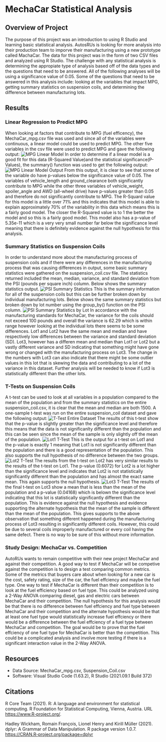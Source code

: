 # MechaCar Statistical Analysis

## Overview of Project

The purpose of this project was an introduction to using R Studio and learning basic statistical analysis. AutosRUs is looking for more analysis into their production team to imporve their manufacturing using a new prototype called MachaCar. The data for this project was in the form of two CSV files and analyzed using R Studio. The challenge with any statistical analysis is determining the appropiate type of analysis based off of the data types and the questions that need to be answered. All of the following analyses will be using a significance value of 0.05. Some of the questions that need to be answered in this analysis include: looking at the variables that impact MPG, getting summary statistics on suspension coils, and determining the difference between manufacturing lots.

## Results

### Linear Regression to Predict MPG

When looking at factors that contribute to MPG (fuel efficency), the MechaCar_mpg.csv file was used and since all of the variables were continuous, a linear model could be used to predict MPG. The other five variables in the csv file were used to predict MPG and gave the following output:
![MPG Linear Model](/Users/leahikenberry/DU_DATA_Analytics/MechaCar_Statistical_Analysis/Resources/MPG_Linear_Model.png)
In order to determine if a linear model is a good fit for this data (R-Squared Value)and the statistical significance(P-Values), the summary() function was used to get the following output:
![MPG Linear Model Output](/Users/leahikenberry/DU_DATA_Analytics/MechaCar_Statistical_Analysis/Resources/MPG_LM_Output.png)
From this output, it is clear to see that some of the variable do have p-values below the significance value of 0.05. The variables of vehicle_length and ground_clearance both significantly contribute to MPG while the other three variables of vehicle_weight, spoiler_angle and AWD (all-wheel drive) have p-values greater than 0.05 and therefore do not significantly contribute to MPG. The R-Squard value for this model is a little over 71% and this indicates that this model is able to explain approximately 70% of the variability in this data which means this is a fairly good model. The closer the R-Squared value is to 1 the better the model and so this is a fairly good model. This model also has a p-value of 5.35e-11 which is a very very small number far below the significance level meaning that there is definitely evidence against the null hypothesis for this analysis.

### Summary Statistics on Suspension Coils

In order to understand more about the manufacturing process of suspension coils and if there were any differences in the manufacturing process that was causing differences in output, some basic summary statistics were gathered on the suspension_coil.csv file. The statistics returned included the mean, median, variance, and standard deviation from the PSI (pounds per square inch) column. Below shows the summary statistics output.
![PSI Summary Statistics](/Users/leahikenberry/Desktop/DU_DATA_Analytics/MechaCar_Statistical_Analysis/Resources/PSI_Summary.png)
This is the summary information for all of the suspension coils but this can be further broken down by individual manufacturing lots. Below shows the same summary statistics but broken down by lot number using the group_by() function on the PSI column.
![PSI Summary Statistics by Lot](/Users/leahikenberry/Desktop/DU_DATA_Analytics/MechaCar_Statistical_Analysis/Resources/Lot_Summary.png)
In accordance with the manufacturing standards for MechaCar, the variance for the coils should not exceed 100 pounds and overall the variance is 62.29 which is within range however looking at the individual lots there seems to be some differences. Lot1 and Lot2 have the same mean and median and have respectively low differences between the variance and standard deviation (SD). Lot3, however has a differen mean and median than Lot1 or Lot2 but a vastly different variance and SD indicating that something might have gone wrong or changed with the manufacturing process on Lot3. The change in the numbers with Lot3 can also indicate that there might be some outlier values in this lot that is skewing the data and contributing to a lot of the variance in this dataset. Further analysis will be needed to know if Lot3 is statistically different than the other lots.

### T-Tests on Suspension Coils

A t-test can be used to look at all variables in a population compared to the mean of the population and from the summary statistics on the entire suspension_coil.csv, it is clear that the mean and median are both 1500. A one-sample t-test was run on the entire suspension_coil dataset and gave the following output:
![T-Test Entire Dataset](/Users/leahikenberry/Desktop/DU_DATA_Analytics/MechaCar_Statistical_Analysis/Resources/Coil_DF.t.test.png)
The results of this t-test show that the p-value is slightly greater than the significance level and therefore this means that the data is not significanlty different than the population and this can be seen since the mean of the sample is only slightly off the mean of the population.
![Lot1 T-Test](/Users/leahikenberry/Desktop/DU_DATA_Analytics/MechaCar_Statistical_Analysis/Resources/Lot1_t.test.png)
This is the output for a t-test on Lot1 and the p-value is exactly 1 meaning that Lot1 is not significantly different than the population and there is a good representation of the population. This also supports the null hypothesis of no difference between the two groups.
![Lot2 T-Test](/Users/leahikenberry/Desktop/DU_DATA_Analytics/MechaCar_Statistical_Analysis/Resources/Lot2_t.test.png)
The results from the t-test on Lot2 has very similar results to the results of the t-test on Lot1. The p-value (0.6072) for Lot2 is a lot higher than the significance level and indicates that Lot2 is not statistically significantly different than the population and has almost the exact same mean. This again supports the null hypothesis.
![Lot3 T-Test](/Users/leahikenberry/Desktop/DU_DATA_Analytics/MechaCar_Statistical_Analysis/Resources/Lot3_t.test.png)
The results of the final t-test on Lot3 show a mean that is less than the mean of the population and a p-value (0.04168) which is belown the significance level indicating that this lot is statistically significantly different than the population. This is evidence against the null hypothesis and evidence supporting the alternate hypothesis that the mean of the sample is different than the mean of the population. This gives supports to the above observation that something different happened during the manufacturing process of Lot3 resulting in significantly different coils. However, this could be due to several coils improperly manufactured or every coil having the same defect. There is no way to be sure of this without more information.

### Study Design: MechaCar vs. Competition

AutoRUs wants to remain competitive with their new project MechaCar and against their competition. A good way to test if MechaCar will be competive against the competition is to design a test comparing common metrics. Some of the metrics that buyers care about when looking for a new car is the cost, safety rating, size of the car, the fuel effciency and maybe the fuel type.
One way to test if MechaCar is different than their competition is to look at the fuel efficiency based on fuel type. This could be analyzed using a 2-Way ANOVA comparing diesel, gas and electric cars between MechaCar and their competition. The null hypothesis for this analysis would be that there is no difference between fuel effciency and fuel type between MechaCar and their competition and the alternate hypothesis would be that at least one fuel type would statistically increase fuel effciency or there would be a difference between the fuel effciency of a fuel type between MechaCar and competition. The goal would be to prove that the fuel effciency of one fuel type for MechaCar is better than the competition. This could be a complicated analysis and involve more testing if there is a significant interaction value in the 2-Way ANOVA.

## Resources

- Data Source: MechaCar_mpg.csv, Suspension_Coil.csv
- Software: Visual Studio Code (1.63.2), R Studio (2021.09.1 Build 372)

## Citations

R Core Team (2021). R: A language and environment for
  statistical computing. R Foundation for Statistical
  Computing, Vienna, Austria. URL <https://www.R-project.org/>.

Hadley Wickham, Romain François, Lionel Henry and Kirill
  Müller (2021). dplyr: A Grammar of Data Manipulation. R
  package version 1.0.7.
  <https://CRAN.R-project.org/package=dplyr>

